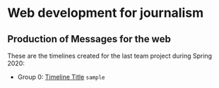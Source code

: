 # Web development for journalism
## Production of Messages for the web

These are the timelines created for the last team project during Spring 2020:

- Group 0: [Timeline Title](group0) `sample`